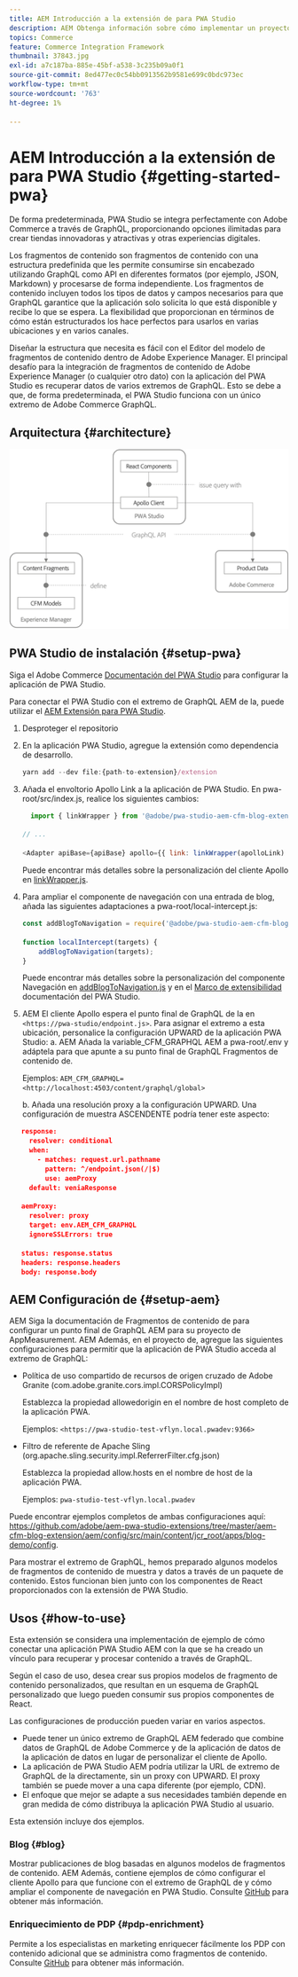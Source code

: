 ```yaml
---
title: AEM Introducción a la extensión de para PWA Studio
description: AEM Obtenga información sobre cómo implementar un proyecto de comercio y contenido sin encabezado de con PWA Studio.
topics: Commerce
feature: Commerce Integration Framework
thumbnail: 37843.jpg
exl-id: a7c187ba-885e-45bf-a538-3c235b09a0f1
source-git-commit: 8ed477ec0c54bb0913562b9581e699c0bdc973ec
workflow-type: tm+mt
source-wordcount: '763'
ht-degree: 1%

---
```


# AEM Introducción a la extensión de para PWA Studio {#getting-started-pwa}

De forma predeterminada, PWA Studio se integra perfectamente con Adobe Commerce a través de GraphQL, proporcionando opciones ilimitadas para crear tiendas innovadoras y atractivas y otras experiencias digitales.

Los fragmentos de contenido son fragmentos de contenido con una estructura predefinida que les permite consumirse sin encabezado utilizando GraphQL como API en diferentes formatos (por ejemplo, JSON, Markdown) y procesarse de forma independiente. Los fragmentos de contenido incluyen todos los tipos de datos y campos necesarios para que GraphQL garantice que la aplicación solo solicita lo que está disponible y recibe lo que se espera. La flexibilidad que proporcionan en términos de cómo están estructurados los hace perfectos para usarlos en varias ubicaciones y en varios canales.

Diseñar la estructura que necesita es fácil con el Editor del modelo de fragmentos de contenido dentro de Adobe Experience Manager. El principal desafío para la integración de fragmentos de contenido de Adobe Experience Manager (o cualquier otro dato) con la aplicación del PWA Studio es recuperar datos de varios extremos de GraphQL. Esto se debe a que, de forma predeterminada, el PWA Studio funciona con un único extremo de Adobe Commerce GraphQL.

## Arquitectura {#architecture}

![arquitectura sin encabezado de PWA](/help/commerce-cloud/assets/PWA-Studio_Architecture.png)

## PWA Studio de instalación {#setup-pwa}

Siga el Adobe Commerce [Documentación del PWA Studio](https://developer.adobe.com/commerce/pwa-studio/tutorials/) para configurar la aplicación de PWA Studio.

Para conectar el PWA Studio con el extremo de GraphQL AEM de la, puede utilizar el [AEM Extensión para PWA Studio](https://github.com/adobe/aem-pwa-studio-extensions).

1. Desproteger el repositorio

1. En la aplicación PWA Studio, agregue la extensión como dependencia de desarrollo.

   ```javascript
   yarn add --dev file:{path-to-extension}/extension
   ```

1. Añada el envoltorio Apollo Link a la aplicación de PWA Studio. En pwa-root/src/index.js, realice los siguientes cambios:

   ```javascript
     import { linkWrapper } from '@adobe/pwa-studio-aem-cfm-blog-extension';
   
   // ...
   
   <Adapter apiBase={apiBase} apollo={{ link: linkWrapper(apolloLink) }} store={store}>
   ```

   Puede encontrar más detalles sobre la personalización del cliente Apollo en [linkWrapper.js](https://github.com/adobe/aem-pwa-studio-extensions/blob/master/aem-cfm-blog-extension/extension/src/linkWrapper.js).

1. Para ampliar el componente de navegación con una entrada de blog, añada las siguientes adaptaciones a pwa-root/local-intercept.js:

   ```javascript
   const addBlogToNavigation = require('@adobe/pwa-studio-aem-cfm-blog-extension/src/addBlogToNavigation');
   
   function localIntercept(targets) {
       addBlogToNavigation(targets);
   }    
   ```

   Puede encontrar más detalles sobre la personalización del componente Navegación en [addBlogToNavigation.js](https://github.com/adobe/aem-pwa-studio-extensions/blob/master/aem-cfm-blog-extension/extension/src/addBlogToNavigation.js) y en el [Marco de extensibilidad](https://developer.adobe.com/commerce/pwa-studio/guides/general-concepts/extensibility/) documentación del PWA Studio.

1. AEM El cliente Apollo espera el punto final de GraphQL de la en `<https://pwa-studio/endpoint.js>`. Para asignar el extremo a esta ubicación, personalice la configuración UPWARD de la aplicación PWA Studio: a. AEM Añada la variable_CFM_GRAPHQL AEM a pwa-root/.env y adáptela para que apunte a su punto final de GraphQL Fragmentos de contenido de.

   Ejemplos: `AEM_CFM_GRAPHQL=<http://localhost:4503/content/graphql/global>`

   b. Añada una resolución proxy a la configuración UPWARD. Una configuración de muestra ASCENDENTE podría tener este aspecto:

```json
   response:
     resolver: conditional
     when:
       - matches: request.url.pathname
         pattern: ^/endpoint.json(/|$)
         use: aemProxy
     default: veniaResponse

   aemProxy:
     resolver: proxy
     target: env.AEM_CFM_GRAPHQL
     ignoreSSLErrors: true

   status: response.status
   headers: response.headers
   body: response.body
```

## AEM Configuración de {#setup-aem}

AEM Siga la documentación de Fragmentos de contenido de para configurar un punto final de GraphQL AEM para su proyecto de AppMeasurement. AEM Además, en el proyecto de, agregue las siguientes configuraciones para permitir que la aplicación de PWA Studio acceda al extremo de GraphQL:

* Política de uso compartido de recursos de origen cruzado de Adobe Granite (com.adobe.granite.cors.impl.CORSPolicyImpl)

  Establezca la propiedad allowedorigin en el nombre de host completo de la aplicación PWA.

  Ejemplos:  `<https://pwa-studio-test-vflyn.local.pwadev:9366>`

* Filtro de referente de Apache Sling (org.apache.sling.security.impl.ReferrerFilter.cfg.json)

  Establezca la propiedad allow.hosts en el nombre de host de la aplicación PWA.

  Ejemplos: `pwa-studio-test-vflyn.local.pwadev`

Puede encontrar ejemplos completos de ambas configuraciones aquí: <https://github.com/adobe/aem-pwa-studio-extensions/tree/master/aem-cfm-blog-extension/aem/config/src/main/content/jcr_root/apps/blog-demo/config>.

Para mostrar el extremo de GraphQL, hemos preparado algunos modelos de fragmentos de contenido de muestra y datos a través de un paquete de contenido. Estos funcionan bien junto con los componentes de React proporcionados con la extensión de PWA Studio.

## Usos {#how-to-use}

Esta extensión se considera una implementación de ejemplo de cómo conectar una aplicación PWA Studio AEM con la que se ha creado un vínculo para recuperar y procesar contenido a través de GraphQL.

Según el caso de uso, desea crear sus propios modelos de fragmento de contenido personalizados, que resultan en un esquema de GraphQL personalizado que luego pueden consumir sus propios componentes de React.

Las configuraciones de producción pueden variar en varios aspectos.

* Puede tener un único extremo de GraphQL AEM federado que combine datos de GraphQL de Adobe Commerce y de la aplicación de datos de la aplicación de datos en lugar de personalizar el cliente de Apollo.
* La aplicación de PWA Studio AEM podría utilizar la URL de extremo de GraphQL de la directamente, sin un proxy con UPWARD. El proxy también se puede mover a una capa diferente (por ejemplo, CDN).
* El enfoque que mejor se adapte a sus necesidades también depende en gran medida de cómo distribuya la aplicación PWA Studio al usuario.

Esta extensión incluye dos ejemplos.

### Blog {#blog}

Mostrar publicaciones de blog basadas en algunos modelos de fragmentos de contenido. AEM Además, contiene ejemplos de cómo configurar el cliente Apollo para que funcione con el extremo de GraphQL de y cómo ampliar el componente de navegación en PWA Studio. Consulte [GitHub](https://github.com/adobe/aem-pwa-studio-extensions/tree/master/aem-cfm-blog-extension) para obtener más información.

### Enriquecimiento de PDP {#pdp-enrichment}

Permite a los especialistas en marketing enriquecer fácilmente los PDP con contenido adicional que se administra como fragmentos de contenido.  Consulte [GitHub](https://github.com/adobe/aem-pwa-studio-extensions/tree/master/aem-cif-product-page-extension) para obtener más información.
